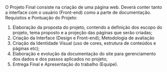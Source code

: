 O Projeto Final consiste na criação de uma página web. Deverá
conter tanto a interface com o usuário (Front-end) como a parte
de documentação.
Requisitos e Pontuação do Projeto:
1) Elaboração da proposta do projeto, contendo a definição dos
escopo do projeto, tema proposto e a projeção das páginas que
serão criadas;
2) Criação da Interface (Design e Front-end);
Metodologia de avaliação
3) Criação da Identidade Visual (uso de cores, estrutura de conteúdos e
páginas etc);
4) Elaboração e evolução da documentação do site para gerenciamento
dos dados e dos passos aplicados no projeto;
5) Entrega Final e Apresentação do trabalho (Equipe).
